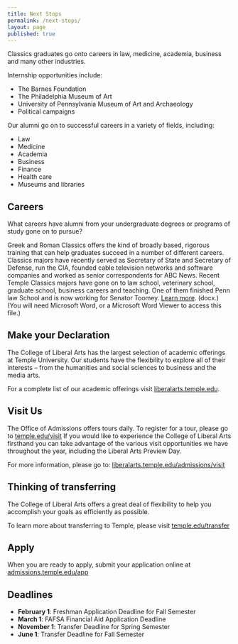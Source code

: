 ```yaml
---
title: Next Stops
permalink: /next-stops/
layout: page
published: true
---
```


Classics graduates go onto careers in law, medicine, academia, business and many other industries.

Internship opportunities include:

- The Barnes Foundation
- The Philadelphia Museum of Art
- University of Pennsylvania Museum of Art and Archaeology
- Political campaigns

Our alumni go on to successful careers in a variety of fields, including:

- Law
- Medicine
- Academia
- Business
- Finance
- Health care
- Museums and libraries

## Careers

What careers have alumni from your undergraduate degrees or programs of study gone on to pursue?

Greek and Roman Classics offers the kind of broadly based, rigorous training that can help graduates succeed in a number of different careers. Classics majors have recently served as Secretary of State and Secretary of Defense, run the CIA, founded cable television networks and software companies and worked as senior correspondents for ABC News. Recent Temple Classics majors have gone on to law school, veterinary school, graduate school, business careers and teaching. One of them finished Penn law School and is now working for Senator Toomey. [Learn more](http://www.cla.temple.edu/classics/files/2014/11/Careers.docx). (docx.) (You will need Microsoft Word, or a Microsoft Word Viewer to access this file.)

## Make your Declaration

The College of Liberal Arts has the largest selection of  academic offerings at Temple University. Our students have the flexibility to explore all of their interests – from the humanities and social sciences to business and the media arts.   

For a complete list of our academic offerings visit [liberalarts.temple.edu](liberalarts.temple.edu). 

## Visit Us

The Office of Admissions offers tours daily. To register for a tour, please go to [temple.edu/visit](temple.edu/visit) If you would like to experience the College of Liberal Arts firsthand you can take advantage of the various visit  opportunities we have throughout the year, including the Liberal Arts Preview Day.

For more information, please go to: [liberalarts.temple.edu/admissions/visit](liberalarts.temple.edu/admissions/visit)

## Thinking of transferring

The College of Liberal Arts offers a great deal of flexibility to help you accomplish your goals as efficiently as possible. 

To learn more about transferring to Temple, please visit [temple.edu/transfer](temple.edu/transfer)

## Apply

When you are ready to apply, submit your application online at [admissions.temple.edu/app](admissions.temple.edu/app)

## Deadlines

- **February 1**: Freshman Application Deadline for Fall Semester
- **March 1**: FAFSA Financial Aid Application Deadline
- **November 1**: Transfer Deadline for Spring Semester
- **June 1**: Transfer Deadline for Fall Semester

